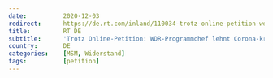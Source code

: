 ```yaml
---
date:          2020-12-03
redirect:      https://de.rt.com/inland/110034-trotz-online-petition-wdr-programmchef-lehnt-corona-kritische-talkshow-ab/
title:         RT DE
subtitle:      'Trotz Online-Petition: WDR-Programmchef lehnt Corona-kritische Talkshow ab'
country:       DE
categories:    [MSM, Widerstand]
tags:          [petition]
---
```

